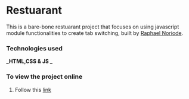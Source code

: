 # Restuarant

This is a bare-bone restuarant project that focuses on using javascript module functionalities to create tab switching, built by [Raphael Noriode](https://github.com/Oghenebrume50).

### Technologies used

**_HTML,CSS & JS _**

### To view the project online

1. Follow this [link](https://oghenebrume50.github.io/restuarantJS/dist/index.html)
